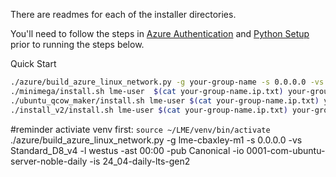 There are readmes for each of the installer directories.

You'll need to follow the steps in [Azure Authentication](/testing/v2/installers/azure/build_azure_linux_network.md#authentication) and 
[Python Setup](/testing/v2/installers/azure/build_azure_linux_network.md#setup) prior to running the steps below. 

Quick Start

```bash
./azure/build_azure_linux_network.py -g your-group-name -s 0.0.0.0 -vs Standard_D8_v4 -l westus -ast 00:00
./minimega/install.sh lme-user  $(cat your-group-name.ip.txt) your-group-name.password.txt
./ubuntu_qcow_maker/install.sh lme-user $(cat your-group-name.ip.txt) your-group-name.password.txt
./install_v2/install.sh lme-user $(cat your-group-name.ip.txt) your-group-name.password.txt branch 
```

#reminder activiate venv first: `source ~/LME/venv/bin/activate`
./azure/build_azure_linux_network.py -g lme-cbaxley-m1 -s 0.0.0.0 -vs Standard_D8_v4 -l westus -ast 00:00   -pub Canonical  -io 0001-com-ubuntu-server-noble-daily  -is 24_04-daily-lts-gen2
